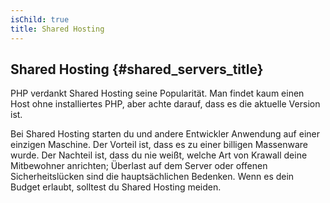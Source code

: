 ```yaml
---
isChild: true
title: Shared Hosting
---
```


## Shared Hosting {#shared_servers_title}

PHP verdankt Shared Hosting seine Popularität. Man findet kaum einen Host ohne installiertes PHP, aber achte darauf, dass es die aktuelle Version ist.

Bei Shared Hosting starten du und andere Entwickler Anwendung auf einer einzigen Maschine. Der Vorteil ist, dass es zu einer billigen Massenware wurde. Der Nachteil ist, dass du nie weißt, welche Art von Krawall deine Mitbewohner anrichten; Überlast auf dem Server oder offenen Sicherheitslücken sind die hauptsächlichen Bedenken. Wenn es dein Budget erlaubt, solltest du Shared Hosting meiden.